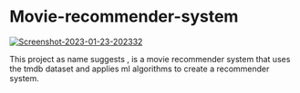 # Movie-recommender-system
<a href="https://ibb.co/7KS1fj1"><img src="https://i.ibb.co/FzhDrmD/Screenshot-2023-01-23-202332.png" alt="Screenshot-2023-01-23-202332" border="0"></a>
<p>This project as name suggests , is a movie recommender system that uses the tmdb dataset and applies ml algorithms to create a recommender system.</p>
